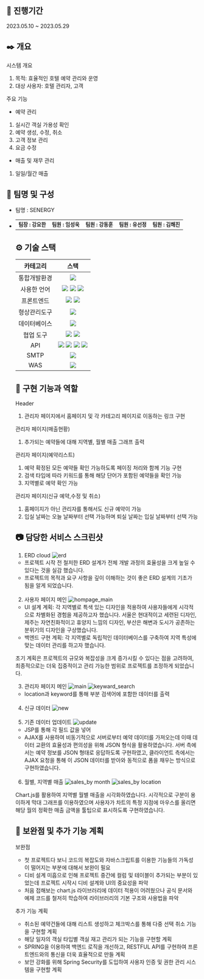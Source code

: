 ## 📆 진행기간
2023.05.10 ~ 2023.05.29



## ✒️ 개요
시스템 개요

1. 목적: 효율적인 호텔 예약 관리와 운영
2. 대상 사용자: 호텔 관리자, 고객


주요 기능
- 예약 관리
1. 실시간 객실 가용성 확인
2. 예약 생성, 수정, 취소
3. 고객 정보 관리
4. 요금 수정

- 매출 및 재무 관리
1. 일일/월간 매출




## 🚶 팀명 및 구성
- 팀명 : SENERGY
- <table>
  <tbody>
    <tr>
      <td align="center"><sub><b>팀장 : 강요한</b></sub></a><br /></td>
      <td align="center"><sub><b>팀원 : 임성욱</b></sub></a><br /></td>
      <td align="center"><sub><b>팀원 : 강동훈</b></sub></a><br /></td>
      <td align="center"><sub><b>팀원 : 유선정</b></sub></a><br /></td>
      <td align="center"><sub><b>팀원 : 김해진</b></sub></a><br /></td>
    </tr>
  </tbody>
</table>



## ⚙️ 기술 스택

|  카테고리  |                                                                                                                                                                                                 스택                                                                                                                                                                                                 |
| :--------: | :--------------------------------------------------------------------------------------------------------------------------------------------------------------------------------------------------------------------------------------------------------------------------------------------------------------------------------------------------------------------------------------------------: |
|통합개발환경|<img src="https://img.shields.io/badge/Eclipse IDE-181717?style=flat&logo=Eclipse IDE" />
|사용한 언어| <img src="https://img.shields.io/badge/Java-darkblue?style=flat&logo=Java" /> <img src="https://img.shields.io/badge/Javascript-4B4B77?style=flat&logo=Javascript" /> <img src="https://img.shields.io/badge/jQuery-0769AD?style=flat&logo=jQuery" />
|프론트엔드|<img src="https://img.shields.io/badge/HTML 5-302683?style=flat&logo=HTML5" /> <img src="https://img.shields.io/badge/CSS 3-1572B6?style=flat&logo=CSS3" />| 
|형상관리도구|<img src="https://img.shields.io/badge/Github-181717?style=flat&logo=github&logoColor=white" />
|데이터베이스|<img src="https://img.shields.io/badge/OracleDB-F80000?style=flat&logo=Oracle&logoColor=white" />
|협업 도구|<img src="https://img.shields.io/badge/Discord-5865F2?style=flat&logo=discord&logoColor=white" /> <img src="https://img.shields.io/badge/KakaoOven-FFCD00?style=flat&logo=Kakao&logoColor=white" />|
|API|  <img src="https://img.shields.io/badge/Kakao-FFCD00?style=flat&logo=Kakao&logoColor=white" /> <img src="https://img.shields.io/badge/Portone-darkblue?style=flat" /> <img src="https://img.shields.io/badge/Navigator-302683?style=flat&logo=HTML5" /> <img src="https://img.shields.io/badge/Geolocation-302683?style=flat&logo=HTML5" />|
|SMTP|<img src="https://img.shields.io/badge/네이버SMTP-03C75A?style=flat&logo=naver&logoColor=white" />|
|WAS|<img src="https://img.shields.io/badge/Tomcat 9.0-F8DC75?style=flat&logo=Apache Tomcat&logoColor=black" />|




## 📜 구현 기능과 역할
Header
1. 관리자 페이지에서 홈페이지 및 각 카테고리 페이지로 이동하는 링크 구현

관리자 페이지(매출현황)
1. 추가되는 예약들에 대해 지역별, 월별 매출 그래프 출력

관리자 페이지(예약리스트)
1. 예약 확정된 모든 예약들 확인 가능하도록 페이징 처리와 함께 기능 구현
2. 검색 타입에 따라 키워드를 통해 해당 단어가 포함된 예약들을 확인 가능
3. 지역별로 예약 확인 가능

관리자 페이지(신규 예약,수정 및 취소)
1. 홈페이지가 아닌 관리자를 통해서도 신규 예약이 가능
2. 입실 날짜는 오늘 날짜부터 선택 가능하며 퇴실 날짜는 입실 날짜부터 선택 가능


  

## 📷 담당한 서비스 스크린샷

1. ERD cloud
![erd](https://github.com/sulim1222/semiproject/assets/169763082/77cbc2ac-9313-4eeb-9940-95a174f7a0ba)

- 프로젝트 시작 전 철저한 ERD 설계가 전체 개발 과정의 효율성을 크게 높일 수 있다는 것을 실감 했습니다.
- 프로젝트의 목적과 요구 사항을 깊이 이해하는 것이 좋은 ERD 설계의 기초가 됨을 알게 되었습니다.
<br>

2. 사용자 페이지 메인
![hompage_main](https://github.com/sulim1222/semiproject/assets/169763082/6afc196f-7100-4861-b665-44b5b1261089)

- UI 설계 계획: 각 지역별로 특색 있는 디자인을 적용하여 사용자들에게 시각적으로 차별화된 경험을 제공하고자 했습니다.
서울은 현대적이고 세련된 디자인, 제주는 자연친화적이고 휴양지 느낌의 디자인, 부산은 해변과 도시가 공존하는 분위기의 디자인을 구상했습니다.
- 백엔드 구현 계획:
각 지역별로 독립적인 데이터베이스를 구축하여 지역 특성에 맞는 데이터 관리를 하고자 했습니다.

초기 계획은 프로젝트의 규모와 복잡성을 크게 증가시킬 수 있다는 점을 고려하여, 최종적으로는 더욱 집중적이고 관리 가능한 범위로 프로젝트를 조정하게 되었습니다.
<br>

3. 관리자 페이지 메인
![main](https://github.com/sulim1222/semiproject/assets/169763082/cef980e0-9d02-40cb-ad51-183dce98f116)
![keyward_search](https://github.com/sulim1222/semiproject/assets/169763082/bafc7989-abc8-49ae-95b9-3a7d2aeb8404)
- location과 keyword를 통해 부분 검색어에 포함한 데이터를 출력
<br>

4. 신규 데이터
![new](https://github.com/sulim1222/semiproject/assets/169763082/f6cec911-d5d1-488c-87ac-88a6aad3582c)
<br>

5. 기존 데이터 업데이트
![update](https://github.com/sulim1222/semiproject/assets/169763082/81c8aa9b-5aeb-4527-8c69-0045e95cd6e1)

- JSP를 통해 각 필드 값을 넣어
- AJAX를 사용하여 비동기적으로 서버로부터 예약 데이터를 가져오는데 이때 데이터 교환의 효율성과 편의성을 위해 JSON 형식을 활용하였습니다. 서버 측에서는 예약 정보를 JSON 형태로 응답하도록 구현하였고, 클라이언트 측에서는 AJAX 요청을 통해 이 JSON 데이터를 받아와 동적으로 폼을 채우는 방식으로 구현하였습니다.
<br>

6. 월별, 지역별 매출
![sales_by month](https://github.com/sulim1222/semiproject/assets/169763082/3e523ae9-bf7e-483e-a71b-4d116d9d1262)
![sales_by location](https://github.com/sulim1222/semiproject/assets/169763082/05da14ce-9410-4f89-8593-cec2751f9efe)

Chart.js를 활용하여 지역별 월별 매출을 시각화하였습니다.
시각적으로 구분이 용이하게 막대 그래프를 이용하였으며 사용자가 차트의 특정 지점에 마우스를 올리면 해당 월의 정확한 매출 금액을 툴팁으로 표시하도록 구현하였습니다.




## 🔖 보완점 및 추가 기능 계획
보완점
- 첫 프로젝트다 보니 코드의 복잡도와 자바스크립트를 이용한 기능들의 가독성이 떨어지는 부분에 대해서 보완이 필요
- 디비 설계 미흡으로 인해 프로젝트 중간에 컬럼 및 테이블이 추가되는 부분이 있었는데 프로젝트 시작시 디비 설계와 UI의 중요성을 파악
- 처음 접해보는 chart.js 라이브러리에 데이터 적용이 어려웠으나 공식 문서와 예제 코드를 철저히 학습하여 라이브러리의 기본 구조와 사용법을 파악

추가 기능 계획
- 취소된 예약건들에 대해 리스트 생성하고 체크박스를 통해 다중 선택 취소 기능을 구현할 계획
- 해당 일자의 객실 타입별 객실 재고 관리가 되는 기능을 구현할 계획
- SPRING을 이용하여 백엔드 로직을 개선하고, RESTFUL API를 구현하여 프론트엔드와의 통신을 더욱 효율적으로 만들 계획
- 보안 강화를 위해 Spring Security를 도입하여 사용자 인증 및 권한 관리 시스템을 구현할 계획

